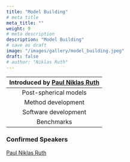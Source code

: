 ```yaml
---
title: "Model Building"
# meta title
meta_title: ""
weight: 9
# meta description
description: "Model Building"
# save as draft
image: "/images/gallery/model_building.jpeg"
draft: false
# author: "Niklas Ruth"
---
```


|Introduced by [Paul Niklas Ruth](/authors/niklas-ruth)|
|:---:|
|Post-spherical models|
|Method development|
|Software development|
|Benchmarks|

### Confirmed Speakers
[Paul Niklas Ruth](/authors/niklas-ruth)
